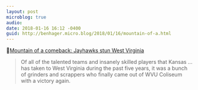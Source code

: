 ```yaml
---
layout: post
microblog: true
audio: 
date: 2018-01-16 16:12 -0400
guid: http://benhager.micro.blog/2018/01/16/mountain-of-a.html
---
```

🏀[Mountain of a comeback: Jayhawks stun West Virginia](http://www2.kusports.com/news/2018/jan/15/mountain-comeback-jayhawks-stun-west-virginia-move/)

>Of all of the talented teams and insanely skilled players that Kansas ... has taken to West Virginia during the past five years, it was a bunch of grinders and scrappers who finally came out of WVU Coliseum with a victory again.
